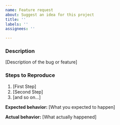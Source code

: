```yaml
---
name: Feature request
about: Suggest an idea for this project
title: ''
labels: ''
assignees: ''

---
```


### Description

[Description of the bug or feature]

### Steps to Reproduce

1. [First Step]
2. [Second Step]
3. [and so on...]

**Expected behavior:** [What you expected to happen]

**Actual behavior:** [What actually happened]